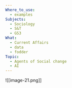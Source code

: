 ```yaml
---
Where_to_use:
  - examples
Subjects:
  - Sociology
  - S&T
  - GS3
What:
  - Current Affairs
  - data
  - fodder
Topic:
  - Agents of Social change
  - AI
---
```

![[image-21.png]]